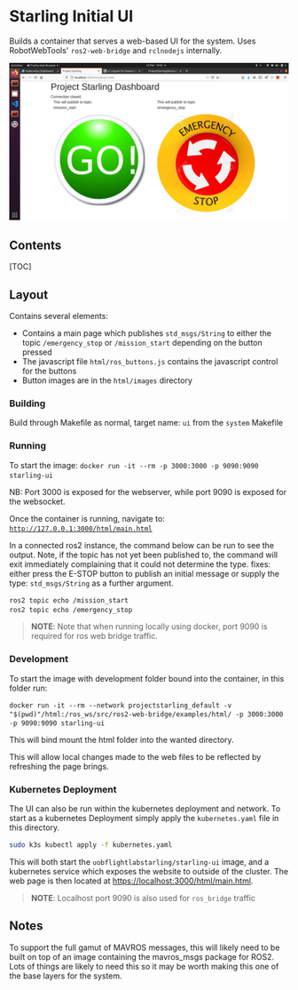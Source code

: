 # Starling Initial UI

Builds a container that serves a web-based UI for the system. Uses
RobotWebTools' `ros2-web-bridge` and `rclnodejs` internally.

![starling-ui](../img/starling-ui.png)

## Contents
[TOC]

## Layout
Contains several elements:
- Contains a main page which publishes `std_msgs/String` to either the topic `/emergency_stop` or `/mission_start` depending on the button pressed
- The javascript file `html/ros_buttons.js` contains the javascript control for the buttons
- Button images are in the `html/images` directory

### Building

Build through Makefile as normal, target name: `ui` from the `system` Makefile


### Running

To start the image:
`docker run -it --rm -p 3000:3000 -p 9090:9090 starling-ui`

NB: Port 3000 is exposed for the webserver, while port 9090 is exposed for the
websocket.

Once the container is running, navigate to:
[`http://127.0.0.1:3000/html/main.html`](http://127.0.0.1:3000/html/main.html)

In a connected ros2 instance, the command below can be run to see the output.
Note, if the topic has not yet been published to, the command will exit
immediately complaining that it could not determine the type. 
fixes: either press the E-STOP button to publish an initial message or supply
the type: `std_msgs/String` as a further argument.

```bash
ros2 topic echo /mission_start
ros2 topic echo /emergency_stop
```

> **NOTE**:
> Note that when running locally using docker, port 9090 is required for ros web bridge traffic. 

### Development

To start the image with development folder bound into the container, in this folder run:
```
docker run -it --rm --network projectstarling_default -v "$(pwd)"/html:/ros_ws/src/ros2-web-bridge/examples/html/ -p 3000:3000 -p 9090:9090 starling-ui
```
This will bind mount the html folder into the wanted directory. 

This will allow local changes made to the web files to be reflected by refreshing the page brings.

### Kubernetes Deployment

The UI can also be run within the kubernetes deployment and network. To start as a kubernetes Deployment simply apply the `kubernetes.yaml` file in this directory.
```bash
sudo k3s kubectl apply -f kubernetes.yaml
```

This will both start the `uobflightlabstarling/starling-ui` image, and a kubernetes service which exposes the website to outside of the cluster. The web page is then located at [https://localhost:3000/html/main.html](https://localhost:3000/html/main.html). 

> **NOTE**:
> Localhost port 9090 is also used for `ros_bridge` traffic

## Notes

To support the full gamut of MAVROS messages, this will likely need to be built
on top of an image containing the mavros_msgs package for ROS2. Lots of things
are likely to need this so it may be worth making this one of the base layers
for the system.